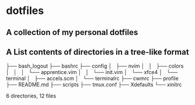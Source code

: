 dotfiles
========

A collection of my personal dotfiles
-------------------------------------


A List contents of directories in a tree-like format
----------------------------------------------------
├── bash_logout
├── bashrc
├── config
│   ├── nvim
│   │   ├── colors
│   │   │   └── apprentice.vim
│   │   └── init.vim
│   └── xfce4
│       └── terminal
│           ├── accels.scm
│           └── terminalrc
├── cwmrc
├── profile
├── README.md
├── scripts
├── tmux.conf
├── Xdefaults
└── xinitrc

6 directories, 12 files

